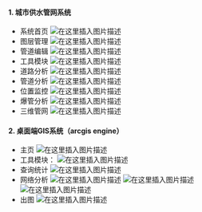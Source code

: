 #### 1.  城市供水管网系统
* 系统首页
![在这里插入图片描述](https://img-blog.csdnimg.cn/20190729132354408.png?x-oss-process=image/watermark,type_ZmFuZ3poZW5naGVpdGk,shadow_10,text_aHR0cHM6Ly9ibG9nLmNzZG4ubmV0L2NqOTU1MQ==,size_16,color_FFFFFF,t_70)
* 图层管理
![在这里插入图片描述](https://img-blog.csdnimg.cn/20190729132408333.png?x-oss-process=image/watermark,type_ZmFuZ3poZW5naGVpdGk,shadow_10,text_aHR0cHM6Ly9ibG9nLmNzZG4ubmV0L2NqOTU1MQ==,size_16,color_FFFFFF,t_70)
* 管道编辑
![在这里插入图片描述](https://img-blog.csdnimg.cn/201907291324383.png?x-oss-process=image/watermark,type_ZmFuZ3poZW5naGVpdGk,shadow_10,text_aHR0cHM6Ly9ibG9nLmNzZG4ubmV0L2NqOTU1MQ==,size_16,color_FFFFFF,t_70)
* 工具模块
![在这里插入图片描述](https://img-blog.csdnimg.cn/20190729132501302.png?x-oss-process=image/watermark,type_ZmFuZ3poZW5naGVpdGk,shadow_10,text_aHR0cHM6Ly9ibG9nLmNzZG4ubmV0L2NqOTU1MQ==,size_16,color_FFFFFF,t_70)
* 道路分析
![在这里插入图片描述](https://img-blog.csdnimg.cn/20190729132533576.png?x-oss-process=image/watermark,type_ZmFuZ3poZW5naGVpdGk,shadow_10,text_aHR0cHM6Ly9ibG9nLmNzZG4ubmV0L2NqOTU1MQ==,size_16,color_FFFFFF,t_70)
* 管道分析
![在这里插入图片描述](https://img-blog.csdnimg.cn/20190729132550662.png?x-oss-process=image/watermark,type_ZmFuZ3poZW5naGVpdGk,shadow_10,text_aHR0cHM6Ly9ibG9nLmNzZG4ubmV0L2NqOTU1MQ==,size_16,color_FFFFFF,t_70)
* 位置监控
![在这里插入图片描述](https://img-blog.csdnimg.cn/20190729132610425.png?x-oss-process=image/watermark,type_ZmFuZ3poZW5naGVpdGk,shadow_10,text_aHR0cHM6Ly9ibG9nLmNzZG4ubmV0L2NqOTU1MQ==,size_16,color_FFFFFF,t_70)
* 爆管分析
![在这里插入图片描述](https://img-blog.csdnimg.cn/20190729132701920.png?x-oss-process=image/watermark,type_ZmFuZ3poZW5naGVpdGk,shadow_10,text_aHR0cHM6Ly9ibG9nLmNzZG4ubmV0L2NqOTU1MQ==,size_16,color_FFFFFF,t_70)
* 三维管网
![在这里插入图片描述](https://img-blog.csdnimg.cn/20190729132726371.png?x-oss-process=image/watermark,type_ZmFuZ3poZW5naGVpdGk,shadow_10,text_aHR0cHM6Ly9ibG9nLmNzZG4ubmV0L2NqOTU1MQ==,size_16,color_FFFFFF,t_70)
#### 2. 桌面端GIS系统（arcgis engine）
* 主页
![在这里插入图片描述](https://img-blog.csdnimg.cn/20190729132816979.png?x-oss-process=image/watermark,type_ZmFuZ3poZW5naGVpdGk,shadow_10,text_aHR0cHM6Ly9ibG9nLmNzZG4ubmV0L2NqOTU1MQ==,size_16,color_FFFFFF,t_70)
* 工具模块：
![在这里插入图片描述](https://img-blog.csdnimg.cn/20190729132840774.png?x-oss-process=image/watermark,type_ZmFuZ3poZW5naGVpdGk,shadow_10,text_aHR0cHM6Ly9ibG9nLmNzZG4ubmV0L2NqOTU1MQ==,size_16,color_FFFFFF,t_70)
* 查询统计
![在这里插入图片描述](https://img-blog.csdnimg.cn/20190729132908539.png?x-oss-process=image/watermark,type_ZmFuZ3poZW5naGVpdGk,shadow_10,text_aHR0cHM6Ly9ibG9nLmNzZG4ubmV0L2NqOTU1MQ==,size_16,color_FFFFFF,t_70)
* 网络分析
![在这里插入图片描述](https://img-blog.csdnimg.cn/20190729132936684.png?x-oss-process=image/watermark,type_ZmFuZ3poZW5naGVpdGk,shadow_10,text_aHR0cHM6Ly9ibG9nLmNzZG4ubmV0L2NqOTU1MQ==,size_16,color_FFFFFF,t_70)
![在这里插入图片描述](https://img-blog.csdnimg.cn/20190729132950173.png?x-oss-process=image/watermark,type_ZmFuZ3poZW5naGVpdGk,shadow_10,text_aHR0cHM6Ly9ibG9nLmNzZG4ubmV0L2NqOTU1MQ==,size_16,color_FFFFFF,t_70)
![在这里插入图片描述](https://img-blog.csdnimg.cn/201907291330072.png?x-oss-process=image/watermark,type_ZmFuZ3poZW5naGVpdGk,shadow_10,text_aHR0cHM6Ly9ibG9nLmNzZG4ubmV0L2NqOTU1MQ==,size_16,color_FFFFFF,t_70)
* 出图
![在这里插入图片描述](https://img-blog.csdnimg.cn/20190729133027369.png?x-oss-process=image/watermark,type_ZmFuZ3poZW5naGVpdGk,shadow_10,text_aHR0cHM6Ly9ibG9nLmNzZG4ubmV0L2NqOTU1MQ==,size_16,color_FFFFFF,t_70)